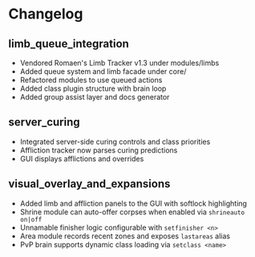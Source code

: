 # Changelog

## limb_queue_integration
- Vendored Romaen's Limb Tracker v1.3 under modules/limbs
- Added queue system and limb facade under core/
- Refactored modules to use queued actions
- Added class plugin structure with brain loop
- Added group assist layer and docs generator

## server_curing
- Integrated server-side curing controls and class priorities
- Affliction tracker now parses curing predictions
- GUI displays afflictions and overrides

## visual_overlay_and_expansions
- Added limb and affliction panels to the GUI with softlock highlighting
- Shrine module can auto-offer corpses when enabled via `shrineauto on|off`
- Unnamable finisher logic configurable with `setfinisher <n>`
- Area module records recent zones and exposes `lastareas` alias
- PvP brain supports dynamic class loading via `setclass <name>`
